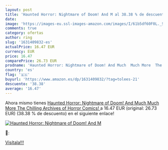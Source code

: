 ```yaml
---
layout: post
title: 'Haunted Horror: Nightmare of Doom! And M al 38.38 % de descuento'
date: 
image: 'https://images-eu.ssl-images-amazon.com/images/I/61b5df60F0L._SL200_.jpg'
comments: true
category: ofertas
author: ring
slug: '1631409832-es'
actualPrice: 16.47 EUR
currency: EUR
price: 16.47
comparePrice: 26.73 EUR
prodname: 'Haunted Horror: Nightmare of Doom! And Much  Much More  The Chilling Archives of Horror Comics! '
country: 'es'
flag: '🇪🇸'
buyurl: 'https://www.amazon.es/dp/1631409832/?tag=tolees-21'
descuento: '38.38'
average: '16.47'
---
```


Ahora mismo tienes [Haunted Horror: Nightmare of Doom! And Much  Much More  The Chilling Archives of Horror Comics! ](https://www.amazon.es/dp/1631409832/?tag=tolees-21) a 16.47 EUR (original: 26.73 EUR) (38.38 %  de descuento) en el siguiente enlace!

[![Haunted Horror: Nightmare of Doom! And M](https://images-eu.ssl-images-amazon.com/images/I/61b5df60F0L._SL200_.jpg)](https://www.amazon.es/dp/1631409832/?tag=tolees-21)

🔎:


[Visítala!!!](https://www.amazon.es/dp/1631409832/?tag=tolees-21)
